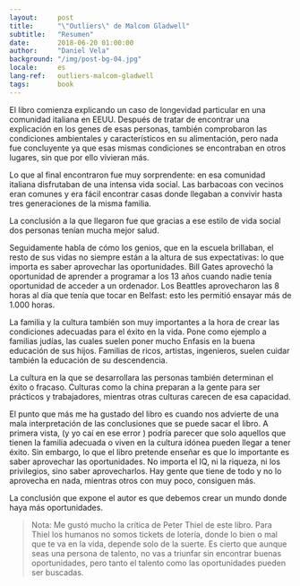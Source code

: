 ```yaml
---
layout:     post
title:      "\"Outliers\" de Malcom Gladwell"
subtitle:   "Resumen"
date:       2018-06-20 01:00:00
author:     "Daniel Vela"
background: "/img/post-bg-04.jpg"
locale:     es
lang-ref:   outliers-malcom-gladwell
tags:		book
---
```


El libro comienza explicando un caso de longevidad particular en una comunidad italiana en EEUU. Después de tratar de encontrar una explicación en los genes de esas personas, también comprobaron las condiciones ambientales y característicos en su alimentación, pero nada fue concluyente ya que esas mismas condiciones se encontraban en otros lugares, sin que por ello vivieran más.

Lo que al final encontraron fue muy sorprendente: en esa comunidad italiana disfrutaban de una intensa vida social. Las barbacoas con vecinos eran comunes y era fácil encontrar casas donde llegaban a convivir hasta tres generaciones de la misma familia.

La conclusión a la que llegaron fue que gracias a ese estilo de vida social dos personas tenían mucha mejor salud.

Seguidamente habla de cómo los genios, que en la escuela brillaban, el resto de sus vidas no siempre están a la altura de sus expectativas: lo que importa es saber aprovechar las oportunidades. Bill Gates aprovechó la oportunidad de aprender a programar a los 13 años cuando nadie tenía oportunidad de acceder a un ordenador. Los Beattles aprovecharon las 8 horas al día que tenía que tocar en Belfast: esto les permitió ensayar más de 1.000 horas.

La familia y la cultura también son muy importantes a la hora de crear las condiciones adecuadas para el éxito en la vida. Pone como ejemplo a familias judías, las cuales suelen poner mucho Enfasis en la buena educación de sus hijos. Familias de ricos, artistas, ingenieros, suelen cuidar también la educación de su descendencia.

La cultura en la que se desarrollara las personas también determinan el éxito o fracaso. Culturas como la china preparan a la gente para ser prácticos y trabajadores, mientras otras culturas carecen de esa capacidad.

El punto que más me ha gustado del libro es cuando nos advierte de una mala interpretación de las conclusiones que se puede sacar el libro. A primera vista, (y yo caí en ese error ) podría parecer que solo aquellos que tienen la familia adecuada o viven en la cultura idónea pueden llegar a tener éxito. Sin embargo, lo que el libro pretende enseñar es que lo importante es saber aprovechar las oportunidades. No importa el IQ, ni la riqueza, ni los privilegios, sino saber aprovecharlos. Hay gente que tiene de todo y no lo aprovecha en nada, mientras otros con muy poco, consiguen más.

La conclusión que expone el autor es que debemos crear un mundo donde haya más oportunidades.

> Nota: Me gustó mucho la crítica de Peter Thiel de este libro. Para Thiel los humanos no somos tickets de lotería, donde lo bien o mal que te va en la vida, depende solo de la suerte. Es cierto que aunque seas una persona de talento, no vas a triunfar sin encontrar buenas oportunidades, pero tanto el talento como las oportunidades pueden ser buscadas. 

